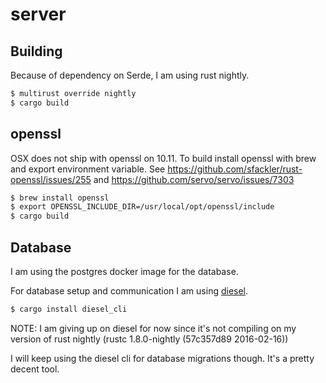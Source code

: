 # server

## Building

Because of dependency on Serde, I am using rust nightly.

```bash
$ multirust override nightly
$ cargo build
```

## openssl

OSX does not ship with openssl on 10.11. To build install openssl with brew
and export environment variable.
See https://github.com/sfackler/rust-openssl/issues/255 and https://github.com/servo/servo/issues/7303

```bash
$ brew install openssl
$ export OPENSSL_INCLUDE_DIR=/usr/local/opt/openssl/include
$ cargo build
```

## Database

I am using the postgres docker image for the database.

For database setup and communication I am using [diesel](https://github.com/sgrif/diesel).
```bash
$ cargo install diesel_cli
```
NOTE: I am giving up on diesel for now since it's not compiling on my version of rust nightly (rustc 1.8.0-nightly (57c357d89 2016-02-16))

I will keep using the diesel cli for database migrations though. It's a pretty decent tool.